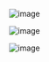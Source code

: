 ![image](https://github.com/kaizenics/natori/assets/94561281/913aaf27-1923-4b5b-bbba-3f02b3f8f807)

![image](https://github.com/kaizenics/natori/assets/94561281/178516cd-31c3-48e4-9373-cd0019300c30)

![image](https://github.com/kaizenics/natori/assets/94561281/0ef599e2-54bf-4c1b-9eea-ee71fc521b7c)


